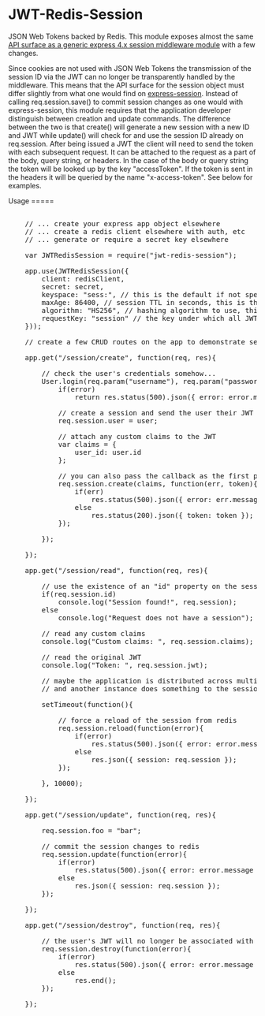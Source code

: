 JWT-Redis-Session
=================

<p>
JSON Web Tokens backed by Redis. This module exposes almost the same <a href="https://github.com/expressjs/session#reqsession">API surface as a generic express 4.x session middleware module</a> with a few changes.
</p> 
<p>
Since cookies are not used with JSON Web Tokens the transmission of the session ID via the JWT can no longer be transparently handled by the middleware. This means that the API surface for the session object must differ slightly from what one would find on <a href="https://github.com/expressjs/session">express-session</a>. Instead of calling req.session.save() to commit session changes as one would with express-session, this module requires that the application developer distinguish between creation and update commands. The difference between the two is that create() will generate a new session with a new ID and JWT while update() will check for and use the session ID already on req.session. After being issued a JWT the client will need to send the token with each subsequent request. It can be attached to the request as a part of the body, query string, or headers. In the case of the body or query string the token will be looked up by the key "accessToken". If the token is sent in the headers it will be queried by the name "x-access-token". See below for examples.
</p>
Usage
=====

<pre>
	
	// ... create your express app object elsewhere
	// ... create a redis client elsewhere with auth, etc
	// ... generate or require a secret key elsewhere

	var JWTRedisSession = require("jwt-redis-session");

	app.use(JWTRedisSession({
		client: redisClient,
		secret: secret,
		keyspace: "sess:", // this is the default if not specified
		maxAge: 86400, // session TTL in seconds, this is the default
		algorithm: "HS256", // hashing algorithm to use, this is the default (SHA-256)
		requestKey: "session" // the key under which all JWT data will be stored, this is the default but you're free to change this if you need to run this middleware with express-session
	}));

	// create a few CRUD routes on the app to demonstrate session usage
	
	app.get("/session/create", function(req, res){
	
		// check the user's credentials somehow...
		User.login(req.param("username"), req.param("password"), function(error, user){
			if(error)
				return res.status(500).json({ error: error.message || error });
			
			// create a session and send the user their JWT
			req.session.user = user;

			// attach any custom claims to the JWT
			var claims = {
				user_id: user.id
			};

			// you can also pass the callback as the first parameter if you don't require any custom claims
			req.session.create(claims, function(err, token){
				if(err)
					res.status(500).json({ error: err.message || err });	
				else
					res.status(200).json({ token: token });
			});	

		});

	});
	
	app.get("/session/read", function(req, res){

		// use the existence of an "id" property on the session to determine if a session exists
		if(req.session.id)
			console.log("Session found!", req.session);
		else
			console.log("Request does not have a session");
		
		// read any custom claims
		console.log("Custom claims: ", req.session.claims);

		// read the original JWT
		console.log("Token: ", req.session.jwt);

		// maybe the application is distributed across multiple server instances
		// and another instance does something to the session while this request is waiting...
		
		setTimeout(function(){

			// force a reload of the session from redis
			req.session.reload(function(error){
				if(error)
					res.status(500).json({ error: error.message || error });
				else
					res.json({ session: req.session });
			});

		}, 10000);

	});

	app.get("/session/update", function(req, res){
	
		req.session.foo = "bar";

		// commit the session changes to redis
		req.session.update(function(error){
			if(error)
				res.status(500).json({ error: error.message || error });
			else
				res.json({ session: req.session });
		});

	});

	app.get("/session/destroy", function(req, res){
	
		// the user's JWT will no longer be associated with their session
		req.session.destroy(function(error){
			if(error)
				res.status(500).json({ error: error.message || error });
			else
				res.end();
		});

	});

</pre>
